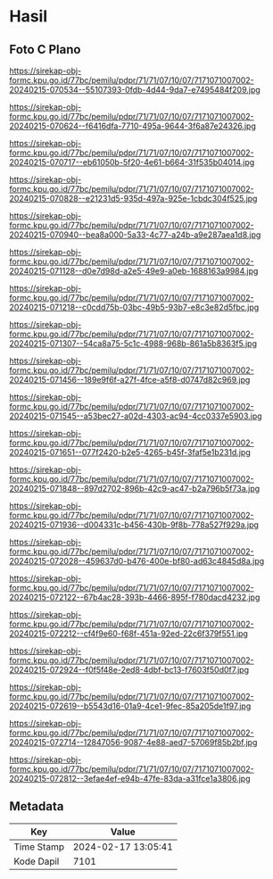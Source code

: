 # Hasil

## Foto C Plano

https://sirekap-obj-formc.kpu.go.id/77bc/pemilu/pdpr/71/71/07/10/07/7171071007002-20240215-070534--55107393-0fdb-4d44-9da7-e7495484f209.jpg

https://sirekap-obj-formc.kpu.go.id/77bc/pemilu/pdpr/71/71/07/10/07/7171071007002-20240215-070624--f6416dfa-7710-495a-9644-3f6a87e24326.jpg

https://sirekap-obj-formc.kpu.go.id/77bc/pemilu/pdpr/71/71/07/10/07/7171071007002-20240215-070717--eb61050b-5f20-4e61-b664-31f535b04014.jpg

https://sirekap-obj-formc.kpu.go.id/77bc/pemilu/pdpr/71/71/07/10/07/7171071007002-20240215-070828--e21231d5-935d-497a-925e-1cbdc304f525.jpg

https://sirekap-obj-formc.kpu.go.id/77bc/pemilu/pdpr/71/71/07/10/07/7171071007002-20240215-070940--bea8a000-5a33-4c77-a24b-a9e287aea1d8.jpg

https://sirekap-obj-formc.kpu.go.id/77bc/pemilu/pdpr/71/71/07/10/07/7171071007002-20240215-071128--d0e7d98d-a2e5-49e9-a0eb-1688163a9984.jpg

https://sirekap-obj-formc.kpu.go.id/77bc/pemilu/pdpr/71/71/07/10/07/7171071007002-20240215-071218--c0cdd75b-03bc-49b5-93b7-e8c3e82d5fbc.jpg

https://sirekap-obj-formc.kpu.go.id/77bc/pemilu/pdpr/71/71/07/10/07/7171071007002-20240215-071307--54ca8a75-5c1c-4988-968b-861a5b8363f5.jpg

https://sirekap-obj-formc.kpu.go.id/77bc/pemilu/pdpr/71/71/07/10/07/7171071007002-20240215-071456--189e9f6f-a27f-4fce-a5f8-d0747d82c969.jpg

https://sirekap-obj-formc.kpu.go.id/77bc/pemilu/pdpr/71/71/07/10/07/7171071007002-20240215-071545--a53bec27-a02d-4303-ac94-4cc0337e5903.jpg

https://sirekap-obj-formc.kpu.go.id/77bc/pemilu/pdpr/71/71/07/10/07/7171071007002-20240215-071651--077f2420-b2e5-4265-b45f-3faf5e1b231d.jpg

https://sirekap-obj-formc.kpu.go.id/77bc/pemilu/pdpr/71/71/07/10/07/7171071007002-20240215-071848--897d2702-896b-42c9-ac47-b2a796b5f73a.jpg

https://sirekap-obj-formc.kpu.go.id/77bc/pemilu/pdpr/71/71/07/10/07/7171071007002-20240215-071936--d004331c-b456-430b-9f8b-778a527f929a.jpg

https://sirekap-obj-formc.kpu.go.id/77bc/pemilu/pdpr/71/71/07/10/07/7171071007002-20240215-072028--459637d0-b476-400e-bf80-ad63c4845d8a.jpg

https://sirekap-obj-formc.kpu.go.id/77bc/pemilu/pdpr/71/71/07/10/07/7171071007002-20240215-072122--67b4ac28-393b-4466-895f-f780dacd4232.jpg

https://sirekap-obj-formc.kpu.go.id/77bc/pemilu/pdpr/71/71/07/10/07/7171071007002-20240215-072212--cf4f9e60-f68f-451a-92ed-22c6f379f551.jpg

https://sirekap-obj-formc.kpu.go.id/77bc/pemilu/pdpr/71/71/07/10/07/7171071007002-20240215-072924--f0f5f48e-2ed8-4dbf-bc13-f7603f50d0f7.jpg

https://sirekap-obj-formc.kpu.go.id/77bc/pemilu/pdpr/71/71/07/10/07/7171071007002-20240215-072619--b5543d16-01a9-4ce1-9fec-85a205de1f97.jpg

https://sirekap-obj-formc.kpu.go.id/77bc/pemilu/pdpr/71/71/07/10/07/7171071007002-20240215-072714--12847056-9087-4e88-aed7-57069f85b2bf.jpg

https://sirekap-obj-formc.kpu.go.id/77bc/pemilu/pdpr/71/71/07/10/07/7171071007002-20240215-072812--3efae4ef-e94b-47fe-83da-a31fce1a3806.jpg


## Metadata

| Key        | Value               |
| ---------- | ------------------- |
| Time Stamp | 2024-02-17 13:05:41 |
| Kode Dapil | 7101                |



